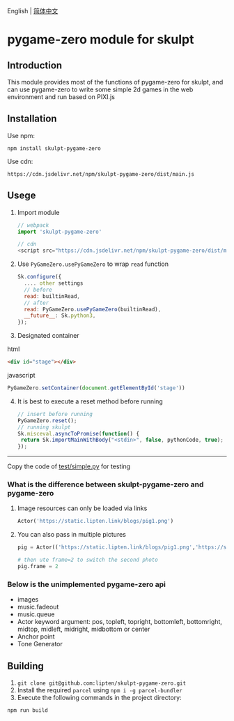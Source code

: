 English | [简体中文](./README-zh_CN.md)
# pygame-zero module for skulpt
## Introduction

This module provides most of the functions of pygame-zero for skulpt, and can use pygame-zero to write some simple 2d games in the web environment and run based on PIXI.js

## Installation

Use npm:

```
npm install skulpt-pygame-zero
```

Use cdn:

```
https://cdn.jsdelivr.net/npm/skulpt-pygame-zero/dist/main.js
```

## Usege

1. Import module

   ```javascript
   // webpack
   import 'skulpt-pygame-zero'
   
   // cdn
   <script src="https://cdn.jsdelivr.net/npm/skulpt-pygame-zero/dist/main.js"></script>
   ```

   

2. Use `PyGameZero.usePyGameZero` to wrap `read` function
   ```javascript
   Sk.configure({
     .... other settings
     // before
     read: builtinRead,
     // after 
     read: PyGameZero.usePyGameZero(builtinRead),
     __future__: Sk.python3,
   });
   ```

3. Designated container

html
```html
<div id="stage"></div>
```
javascript
```javascript
PyGameZero.setContainer(document.getElementById('stage'))
```

4. It is best to execute a reset method before running

   ```javascript
   // insert before running
   PyGameZero.reset();
   // running skulpt
   Sk.misceval.asyncToPromise(function() {
   	return Sk.importMainWithBody("<stdin>", false, pythonCode, true);
   });
   ```

---

Copy the code of [test/simple.py](https://github.com/lipten/skulpt-pygame-zero/blob/master/test/simple.py) for testing

### What is the difference between skulpt-pygame-zero and pygame-zero

1. Image resources can only be loaded via links

   ```python
   Actor('https://static.lipten.link/blogs/pig1.png')
   ```

2. You can also pass in multiple pictures

   ```python
   pig = Actor(('https://static.lipten.link/blogs/pig1.png','https://static.lipten.link/blogs/pig2.png'))
   
   # then ute frame=2 to switch the second photo
   pig.frame = 2
   ```

### Below is the unimplemented pygame-zero api

* images
* music.fadeout
* music.queue
* Actor keyword argument: pos, topleft, topright, bottomleft, bottomright, midtop, midleft, midright, midbottom or center
* Anchor point
* Tone Generator

## Building

1.  `git clone git@github.com:lipten/skulpt-pygame-zero.git`
2. Install the required `parcel` using `npm i -g parcel-bundler`
3. Execute the following commands in the project directory:

```bash
npm run build
```
